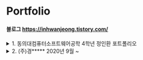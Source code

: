 # Portfolio

#### 블로그 https://inhwanjeong.tistory.com/




<details>
<summary>1. 동의대컴퓨터소프트웨어공학 4학년 정인환 포트폴리오</summary>
  <br>
  <details>
  <summary>(1) 연구실, 2018년 5월~ 2020년 6월</summary>
  <br>
  <strong>동의대학교 이종민 교수님의 Parallel Computing & Wireless Networks & Robot 연구실 소속</strong>


  #### 연구 주제
- ROS를 이용한 로봇 자율 주행 및 SLAM, 네비게이션 스택 시뮬레이션(feat. gazebo, rviz)
- turtlebot2 자율주행 및 OpenCV를 통한 비전 처리
- Erle-Rover 자율주행 및 네비게이션 스택
- 소프트웨어 품질 관리
- git을 이용한 형상관리
- blender를 이용한 gazebo 모델링
- [엘리베이터 이용 가능한 다층 이동 로봇 논문에 대한 기능 학습](http://www.riss.kr/search/detail/DetailView.do?p_mat_type=be54d9b8bc7cdb09&control_no=c070c6e21caaba51ffe0bdc3ef48d419)

</details>
  
<details>
<summary>(2) 프로젝트 </summary>
<br>

#### C on Linux
- [리눅스에서 빌드하는 방법(정적, 공유, 동적 라이브러리, MAKE)](https://github.com/InhwanJeong/lab2)
- [파일처리, 프로세스와 시그널, 프로세스간 통신](https://github.com/InhwanJeong/lab3)
- [소켓, 스레드, GUI](https://github.com/InhwanJeong/lab4)
- [나만의 쉘 만들기- 2인 프로젝트](https://github.com/InhwanJeong/Shell-Program)
  - 구현한 기능 (1) csh, bash 등에서처럼 인터럽트키 (SIGINT: Ctrl-C, SIGQUIT: Ctrl-Z) 가 동작하도록 프로그램을 수정하시오.
    - 인터럽트를 이용하여 시그널을 조작해 원하는 키보드키에 원하는 기능을 하도록 조작하였습니다.
  - 구현한 기능 (2) 파일 재지향 (>, <) 기능이 가능하도록 프로그램을 수정하시오.
    - 쉘 안에서 파일 재지향 기능을 사용할 수 있도록 기능을 추가하였습니다.
  - 구현한 기능 (3) 백그라운드 동작 &
    - 직접 만든 쉘 프로그램 내에서 백그라운드 기능이 동작할 수 있도록 하였습니다.
 
#### Andriod
- [DayLight 프로젝트 - 4인 프로젝트](https://github.com/InhwanJeong/DayLight)
  - 구현한 기능 (1):오픈소스인 스와이프레이아웃을 이용하여 일정에 공유, 업데이트, 삭제 기능을 추가하였습니다.([이용한 스와이프 오픈소스](https://github.com/chthai64/SwipeRevealLayout)
  - 구현한 기능 (2): 테이블 레이아웃을 이용하여 메인화면을 구성했습니다.
  - 그외 아이디어 및 여러가지 작은 기능들 구현
 
#### ROS - UP프로세스 기반 진행(소프트웨어 국제표준 ISO/IEC/IEEE 29119)
- [ROS 미로탈출 및 도로주행 프로젝트 - 4인 프로젝트](https://github.com/InhwanJeong/Ros-project)
  - 구현한 기능(1): 터틀봇 이동 및 회전을 위한 컨트롤 기능 설계 및 구현
  - 구현한 기능(2): 라이더를 이용하여 벽과 거리를 측정하는 기능 설계 및 구현
  - 구현한 기능(3): 막힌길 진입 시 지나온 길로 되돌아 가는 기능 설계 및 구현
  - 구현한 기능(4): 터틀봇 미로 탈출 시 처음 위치로 되돌아 가는 기능 설계 및 구현
  - 구현한 기능(5): 터틀봇이 라인을 인식하여 앞으로 이동하는 기능 구현
  - 구현한 기능(6): 터틀봇에 새로운 카메라 장착
  
- 요구 분석 - 인수 테스트,시스템 테스트 - 유스케이스 사용
  - 1. 유스케이스 다이어그램 작성(시스템 범위; 이 프로젝트에서 해야할 일의 범위)
    - (1) 액터 식별
    - (2) 시스템 기능 식별(유스케이스)
  - 2. 고수준 유스케이스(모든 유스케이스에 대하여 작성)
  - 3. 확장 유스케이스(일부 유스케이스에 대하여 작성)
  - 4. 도메인 모델(개념 수준 클래스 다이어그램)
    - (1) 연관 식별
    - (2) 개념적 클래스
    - (3) 애트리뷰트
  - 5. 시스템 순차 다이어그램
  - 6. 시스템 오퍼레이션(클래스 메소드를 정의)
  - 7. 시스템 오퍼레이션 정의(메소드 간 연결)
- 설계 - 통합테스트
  - 1. 통신 다이어그램(명세 수준 클래스 다이어그램)
  - 2. 설계 수준 클래스 다이어그램 작성
- 구현 - 단위테스트
  - 1. GRASP 설계 패턴 적용
  - 2. 디자인 패턴 적용
  
#### Java
- [내손을 자바 프로젝트 - 5인 프로젝트](https://github.com/InhwanJeong/Take_my_hand)
  - 구현한 기능 (1) 소켓을 이용하여 공공데이터 API를 받아와서 원하는 데이터만 가져갈 수 있도록 파싱 기능 설계 및 구현
  - 구현한 기능 (2) 아파치 웹서버 구축 및 PHP를 이용하여 동적페이지 생성
  - 구현한 기능 (3) 카카오 API(JavaScripts)를 활용하여 지도 생성
  - 구현한 기능 (4) 지도 위에 들어갈 아이콘 제작 및 PHP, javascripts를 이용하여 지도 위 아이콘 생성



![./turtlebot2.jpg](./turtlebot2.jpg)

![./joint_state_publisher.gif](./joint_state_publisher.gif)
                            
</details>
 
                             
<details>
<summary>(3) 기타 활동</summary>
<br>
   
#### 봉사활동 및 대외활동
- 2018.7.14, 소프트웨어 콘서트, 보조강사(파이썬 교육)
- 2018.7.23~26, 우암초등학교 3D펜 강의, 보조강사

#### 수상경력
- 2019.11 크라우드테스팅 경진대회, 부산IT융합부품연구소, 대상 [전자신문 뉴스 원본](https://www.etnews.com/20191115000335)

#### 자격증
- 2018.08	ISTQB foundation level, International Software Testing

#### 경험
- 언어: C,C++, java, python, html, css, js, jsp, sql
- 운영체제: Windows, Linux, mac OS
- 임베디드: Arduino Uno, Erle-brain, Raspberry PI
- 기타: 안드로이드, OpenGL, Elastic Search, 자료구조 
- 백엔드: Spring, Spring boot, flask, Nodejs

</details>

</details>

<details>
<summary>2. (주)경***** 2020년 9월 ~ </summary>
<br>
  
</details>
